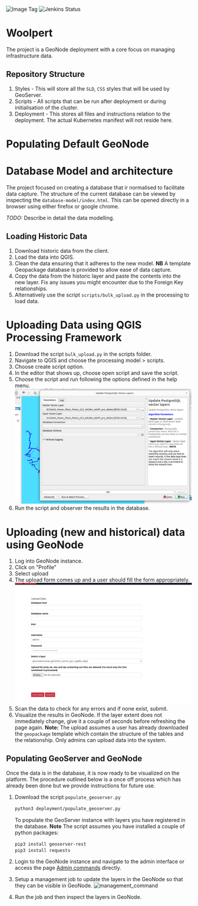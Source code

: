 ![Image Tag](https://img.shields.io/badge/Staging%20Image%20Tag:-0.0.1--fe9c044--sta-blue.svg)
![Jenkins Status](https://img.shields.io/badge/Staging%20Jenkins%20Build%20Status:-SUCCESS-green.svg)

# Woolpert

The project is a GeoNode deployment with a core focus on managing infrastructure data.

## Repository Structure

1) Styles - This will store all the `SLD`, `CSS` styles that will be used by GeoServer.
2) Scripts - All scripts that can be run after deployment or during initialisation of the cluster.
3) Deployment - This stores all files and instructions relation to the deployment. The actual
Kubernetes manifest will not reside here.

   
# Populating Default GeoNode

# Database Model and architecture

The project focused on creating a database that ir normalised to facilitate data capture.
The structure of the current database can be viewed by inspecting the `database-model/index.html`.
This can be opened directly in a browser using either firefox or google chrome.

*TODO:* Describe in detail the data modelling.

## Loading Historic Data

1) Download historic data from the client.
2) Load the data into QGIS.
3) Clean the data ensuring that it adheres to the new model.
**NB** A template Geopackage database is provided to allow ease of data capture.
4) Copy the data from the historic layer and paste the contents into the new layer. Fix any issues 
you might encounter due to the Foreign Key relationships.
5) Alternatively use the script `scripts/bulk_upload.py` in the processing to load data.

# Uploading Data using QGIS Processing Framework
1) Download the script `bulk_upload.py` in the scripts folder.
2) Navigate to QGIS and choose the processing model > scripts.
3) Choose create script option.
4) In the editor that shows up, choose open script and save the script.
5) Choose the script and run following the options defined in the help menu.
![upload](images/upload_script.png)
6) Run the script and observer the results in the database.


# Uploading (new and historical) data using GeoNode
1) Log into GeoNode instance.
2) Click on "Profile"
3) Select upload
4) The upload form comes up and a user should fill the form appropriately.
![upload_data](./images/upload.png)
5) Scan the data to check for any errors and if none exist, submit.
6) Visualize the results in GeoNode. If the layer extent does not immediately 
change, give it a couple of seconds before refreshing the page again.
**Note:** The upload assumes a user has already downloaded the `geopackage` template
which contain the structure of the tables and the relationship. Only admins can
upload data into the system.

## Populating GeoServer and GeoNode
Once the data is in the database, it is now ready to be visualized on the platform.
The procedure outlined below is a once off process which has already been done
but we provide instructions for future use.

1) Download the script `populate_geoserver.py`
    ```bash
    python3 deployment/populate_geoserver.py
    ```

    To populate the GeoServer instance with layers you have registered in the database.
    **Note** The script assumes you have installed a couple of python packages:

    ```bash
    pip3 install geoserver-rest
    pip3 install requests
    ```

2) Login to the GeoNode instance and navigate to the admin interface or access the page [Admin commands](https://S{SITE_URL}/admin/management_commands_http/) directly.
3) Setup a management job to update the layers in the GeoNode so that they can be visible in GeoNode.
![management_command](images/management_command_job.png)
4) Run the job and then inspect the layers in GeoNode.


